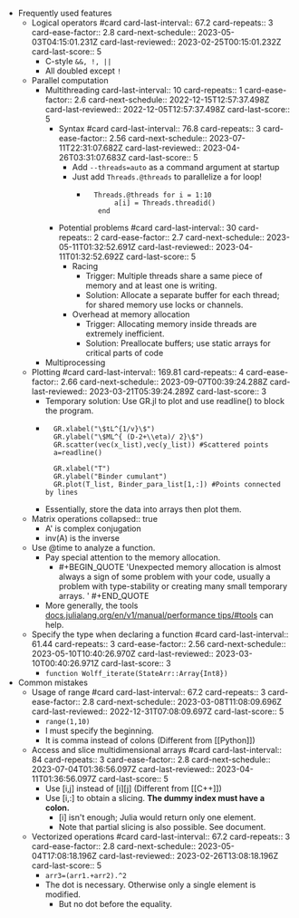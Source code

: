 - Frequently used features
	- Logical operators #card
	  card-last-interval:: 67.2
	  card-repeats:: 3
	  card-ease-factor:: 2.8
	  card-next-schedule:: 2023-05-03T04:15:01.231Z
	  card-last-reviewed:: 2023-02-25T00:15:01.232Z
	  card-last-score:: 5
		- C-style `&&, !, ||`
		- All doubled except `!`
	- Parallel computation
		- Multithreading
		  card-last-interval:: 10
		  card-repeats:: 1
		  card-ease-factor:: 2.6
		  card-next-schedule:: 2022-12-15T12:57:37.498Z
		  card-last-reviewed:: 2022-12-05T12:57:37.498Z
		  card-last-score:: 5
			- Syntax #card
			  card-last-interval:: 76.8
			  card-repeats:: 3
			  card-ease-factor:: 2.56
			  card-next-schedule:: 2023-07-11T22:31:07.682Z
			  card-last-reviewed:: 2023-04-26T03:31:07.683Z
			  card-last-score:: 5
				- Add `--threads=auto`  as a command argument at startup
				- Just add `Threads.@threads`  to parallelize a for loop!
					- ```	 
					  	Threads.@threads for i = 1:10
					         a[i] = Threads.threadid()
					     end
					  ```
			- Potential problems #card
			  card-last-interval:: 30
			  card-repeats:: 2
			  card-ease-factor:: 2.7
			  card-next-schedule:: 2023-05-11T01:32:52.691Z
			  card-last-reviewed:: 2023-04-11T01:32:52.692Z
			  card-last-score:: 5
				- Racing
					- Trigger: 
					  Multiple threads share a same piece of memory and at least one is writing.
					- Solution: 
					  Allocate a separate buffer for each thread; 
					  for shared memory use locks or channels.
				- Overhead at memory allocation
					- Trigger: Allocating memory inside threads are extremely inefficient.
					- Solution:
					  Preallocate buffers;
					  use static arrays for critical parts of code
		- Multiprocessing
	- Plotting #card
	  card-last-interval:: 169.81
	  card-repeats:: 4
	  card-ease-factor:: 2.66
	  card-next-schedule:: 2023-09-07T00:39:24.288Z
	  card-last-reviewed:: 2023-03-21T05:39:24.289Z
	  card-last-score:: 3
		- Temporary solution: Use GR.jl to plot and use readline() to block the program.
		- ```
		    GR.xlabel("\$tL^{1/v}\$")
		    GR.ylabel("\$ML^{ (D-2+\\eta)/ 2}\$")
		    GR.scatter(vec(x_list),vec(y_list)) #Scattered points
		    a=readline()
		  
		    GR.xlabel("T")
		    GR.ylabel("Binder cumulant")
		    GR.plot(T_list, Binder_para_list[1,:]) #Points connected by lines
		  ```
		- Essentially, store the data into arrays then plot them.
	- Matrix operations
	  collapsed:: true
		- A' is complex conjugation
		- inv(A) is the inverse
	- Use @time to analyze a function.
		- Pay special attention to the memory allocation.
			- #+BEGIN_QUOTE
			  'Unexpected memory allocation is almost always a sign of some problem with your code, usually a problem with type-stability or creating many small temporary arrays. '
			  #+END_QUOTE
		- More generally, the tools [docs.julialang.org/en/v1/manual/performance tips/#tools](https://docs.julialang.org/en/v1/manual/performance-tips/#tools) can help.
	- Specify the type when declaring a function #card
	  card-last-interval:: 61.44
	  card-repeats:: 3
	  card-ease-factor:: 2.56
	  card-next-schedule:: 2023-05-10T10:40:26.970Z
	  card-last-reviewed:: 2023-03-10T00:40:26.971Z
	  card-last-score:: 3
		- `function Wolff_iterate(StateArr::Array{Int8})`
- Common mistakes
	- Usage of range #card
	  card-last-interval:: 67.2
	  card-repeats:: 3
	  card-ease-factor:: 2.8
	  card-next-schedule:: 2023-03-08T11:08:09.696Z
	  card-last-reviewed:: 2022-12-31T07:08:09.697Z
	  card-last-score:: 5
		- `range(1,10)`
		- I must specify the beginning.
		- It is comma instead of colons (Different from [[Python]])
	- Access and slice multidimensional arrays #card
	  card-last-interval:: 84
	  card-repeats:: 3
	  card-ease-factor:: 2.8
	  card-next-schedule:: 2023-07-04T01:36:56.097Z
	  card-last-reviewed:: 2023-04-11T01:36:56.097Z
	  card-last-score:: 5
		- Use [i,j] instead of [i][j] (Different from [[C++]])
		- Use [i,:] to obtain a slicing. **The dummy index must have a colon.**
			- [i] isn't enough; Julia would return only one element.
			- Note that partial slicing is also possible. See document.
	- Vectorized operations #card
	  card-last-interval:: 67.2
	  card-repeats:: 3
	  card-ease-factor:: 2.8
	  card-next-schedule:: 2023-05-04T17:08:18.196Z
	  card-last-reviewed:: 2023-02-26T13:08:18.196Z
	  card-last-score:: 5
		- `arr3=(arr1.+arr2).^2`
		- The dot is necessary. Otherwise only a single element is modified.
			- But no dot before the equality.